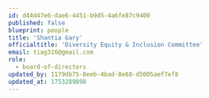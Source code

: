 ```yaml
---
id: d44d47e6-dae6-4451-b9d5-4a6fe87c9400
published: false
blueprint: people
title: 'Shantia Gary'
officialtitle: 'Diversity Equity & Inclusion Committee'
email: tiag316@gmail.com
role:
  - board-of-directors
updated_by: 1179db75-8eeb-4bad-8e60-d5005aef7ef8
updated_at: 1753289898
---
```

